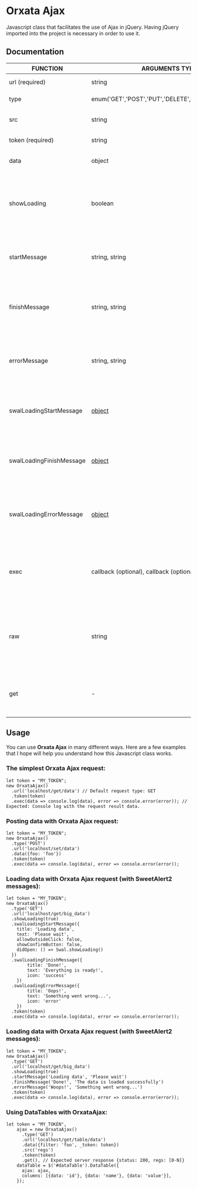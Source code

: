 # Orxata Ajax
Javascript class that facilitates the use of Ajax in jQuery. Having jQuery imported into the project is necessary in order to use it.

## Documentation

| FUNCTION  | ARGUMENTS TYPE | DESCRIPTION |
| --- | --- | -- |
| url (required) | string | Sets the url the request  |
| type | enum('GET','POST','PUT','DELETE','OPTIONS','PATCH') | Sets the type of the request |
| src | string | Sets the data source of the request |
| token (required) | string | Sets the token of the request |
| data | object | Sets the arguments for the request |
| showLoading | boolean | True will show SweetAlert2 messages when the request starts, ends, or when an error occurs |
| startMessage | string, string | User friendly way to set the start message. Required showLoading = true |
| finishMessage | string, string | User friendly way to set the finish message. Required showLoading = true |
| errorMessage | string, string | User friendly way to set the error message. Required showLoading = true |
| swalLoadingStartMessage | [object](https://sweetalert2.github.io/) | SweetAlert2 way to set the start message. Required showLoading = true |
| swalLoadingFinishMessage | [object](https://sweetalert2.github.io/) | SweetAlert2 way to set the request end message. Required showLoading = true |
| swalLoadingErrorMessage | [object](https://sweetalert2.github.io/) | SweetAlert2 way to set the request error message. Required showLoading = true |
| exec | callback (optional), callback (optional) | Executes the Ajax request. Success and fail callback params will execute the callback functions |
| raw | string | Ables to set up the Ajax request object with raw options (\`url: 'localhost/foo', type: 'POST', data:{foo: "foo"}\`) |
| get | - | Returns the ajax request as a data feeder (for DataTables for example) |

## Usage
You can use **Orxata Ajax** in many different ways. Here are a few examples that I hope will help you understand how this Javascript class works.

### The simplest Orxata Ajax request:
```
let token = "MY_TOKEN";
new OrxataAjax()
  .url('localhost/get/data') // Default request type: GET
  .token(token)
  .exec(data => console.log(data), error => console.error(error)); // Expected: Console log with the request result data.
```

### Posting data with Orxata Ajax request:
```
let token = "MY_TOKEN";
new OrxataAjax()
  .type('POST')
  .url('localhost/set/data') 
  .data({foo: 'foo'}) 
  .token(token)
  .exec(data => console.log(data), error => console.error(error)); 
```

### Loading data with Orxata Ajax request (with SweetAlert2 messages):
```
let token = "MY_TOKEN";
new OrxataAjax()
  .type('GET')
  .url('localhost/get/big_data') 
  .showLoading(true)
  .swalLoadingStartMessage({
    title: 'Loading data',
    text: 'Please wait',
    allowOutsideClick: false,
    showConfirmButton: false,
    didOpen: () => Swal.showLoading()
  })
  .swalLoadingFinishMessage({ 
        title: 'Done!',
        text: 'Everything is ready!',
        icon: 'success'
    })
  .swalLoadingErrorMessage({ 
        title: 'Oops!',
        text: 'Something went wrong...',
        icon: 'error'
    })
  .token(token)
  .exec(data => console.log(data), error => console.error(error)); 
```

### Loading data with Orxata Ajax request (with SweetAlert2 messages):
```
let token = "MY_TOKEN";
new OrxataAjax()
  .type('GET')
  .url('localhost/get/big_data') 
  .showLoading(true)
  .startMessage('Loading data', 'Please wait')
  .finishMessage('Done!', 'The data is loaded successfully')
  .errorMessage('Woops!', 'Something went wrong...')
  .token(token)
  .exec(data => console.log(data), error => console.error(error)); 
```

### Using DataTables with OrxataAjax:
```
let token = "MY_TOKEN",
    ajax = new OrxataAjax()
      .type('GET')
      .url('localhost/get/table/data')
      .data({filter: 'foo', _token: token})
      .src('regs')
      .token(token)
      .get(), // Expected server response {status: 200, regs: [0-N]}
    dataTable = $('#dataTable').DataTable({
      ajax: ajax,
      columns: [{data: 'id'}, {data: 'name'}, {data: 'value'}],
    });
```
